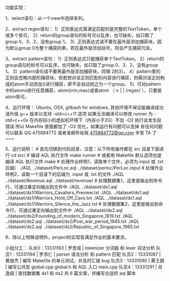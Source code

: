 功能实现：

1、select语句：从一个view中选择多列。

2、extract regex语句：
    1）正则表达式需满足匹配的是完整的TextToken，单个或多个皆可。
    2）return的group语句的标号可以乱序，也可缺失，如只取了group 0、3、2，没有group 1。
    3）正则表达式请不要在最外层添加捕获块，因为默认group 0为整个捕获的串，若在最外层添加括号，则会产生捕获冗余。

3、extract pattern语句：
    1）正则表达式只能捕获单个TextToken。
    2）return的group语句的标号可以乱序，也可缺失，如只取了group 0、3、2，没有group 1。
    3）pattern语句请不要再最外层添加捕获块，同理 2的3）。
    4）pattern里的正则会忽略内部的捕获块，但若想对该正则匹配的内容进行捕获，则需对该正则构成的atom手动添加()进行捕获，即不会自动视之为一个group。
    5）可对pattern中的atoms进行任意捕获，atom{min,max}或者atom （-> <Token> | <column> | /regex/ ），只要是atom皆可。

4、运行环境：
    Ubuntu, OSX, gitbash for windows, 其他环境不保证能编译成功
    请升级 g++ 版本以支持 -std=c++11 选项
    如果无法编译可以修改 runner 为 -std=c++0x
    在内存较小的虚拟机环境下（内存小于2G）不加 -O2 执行会发生段错误
    所以 Makefile 里面都加了 -O2 优化，如果运行有问题可以去掉
    有任何问题可以联系 QQ 475884772 或者发邮件给我 475884772@qq.com
    辛苦 TA 了 ~~~

5、运行说明：
    # 首先切换到代码目录，注意：以下所有操作都在 src 目录下面进行
    cd src/
    # 编译 AQL 执行文件
    make runner
    # 或者用 Makefile 默认选项也是编译 AQL 执行文件
    make
    # 处理作业样例1，读取单个文件，必须为.input 或 .txt 后缀）
    ./AQL ../dataset/PerLoc.aql ../dataset/perloc/PerLoc.input
    # 处理作业样例2，读取一个目录下的后缀为 .input 或 .txt 的文件
    ./AQL ../dataset/Revenue.aql ../dataset/revenue/
    # 处理数据集1，这里是输出到命令行，可通过重定向输出到文件中
    ./AQL ../dataset/ds1.aql ../dataset/ds1/Warriors_Cavaliers_Preview.txt
    ./AQL ../dataset/ds1.aql ../dataset/ds1/Warriors_Hold_Off_Cavs.txt
    ./AQL ../dataset/ds1.aql ../dataset/ds1/Warriors_Silence_the_Jazz.txt
    # 处理数据集2，这里是输出到命令行，可通过重定向输出到文件中
    ./AQL ../dataset/ds2.aql ../dataset/ds2/Founding_of_modern_Singapore_1819.txt
    ./AQL ../dataset/ds2.aql ../dataset/ds2/Post_war_period_1945.txt
    ./AQL ../dataset/ds2.aql ../dataset/ds2/Republic_of_Singapore_1965.txt

6、除以上特殊说明外，project的实现皆满足作业的基本要求。

小组分工：
    队长0：13331193 | 罗思成 | tokenizer 分词器 和 lexer 词法分析
    队员1：13331194 | 罗添仁 | parser 语法分析 和 pattern 匹配
    队员2：13331087 | 黄俊杰 | 编写 Makefile 的单元测试，并及时汇报 bug
    队员3：13331090 | 黄王爵 | 编写公共库 global.cpp global.h 和 AQL 入口 main.cpp
    队员4：13331291 | 肖逸祺 | 查找数据集 ds1 和 ds2 共 6 篇文章，并编写合适的 aql 脚本 